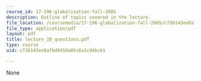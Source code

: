 ```yaml
---
course_id: 17-196-globalization-fall-2005
description: Outline of topics covered in the lecture.
file_location: /coursemedia/17-196-globalization-fall-2005/c726143ee8afbd0410a05c6a1cd4bcb1_lecture_10_questions.pdf
file_type: application/pdf
layout: pdf
title: lecture_10_questions.pdf
type: course
uid: c726143ee8afbd0410a05c6a1cd4bcb1

---
```

None